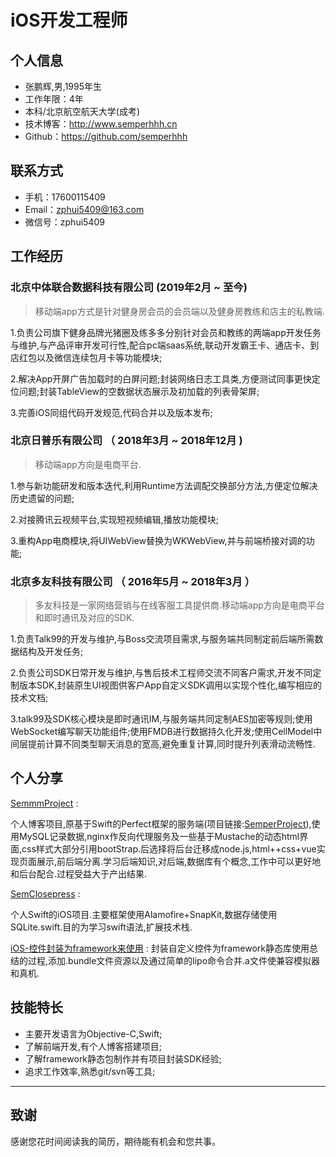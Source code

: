 # iOS开发工程师

## 个人信息

* 张鹏辉,男,1995年生
* 工作年限：4年
* 本科/北京航空航天大学(成考)
* 技术博客：http://www.semperhhh.cn
* Github：https://github.com/semperhhh

## 联系方式

- 手机：17600115409
- Email：zphui5409@163.com
- 微信号：zphui5409

## 工作经历

### 北京中体联合数据科技有限公司 (2019年2月 ~ 至今)

> 移动端app方式是针对健身房会员的会员端以及健身房教练和店主的私教端.

1.负责公司旗下健身品牌光猪圈及练多多分别针对会员和教练的两端app开发任务与维护,与产品评审开发可行性,配合pc端saas系统,联动开发霸王卡、通店卡、到店红包以及微信连续包月卡等功能模块;

2.解决App开屏广告加载时的白屏问题;封装网络日志工具类,方便测试同事更快定位问题;封装TableView的空数据状态展示及初加载的列表骨架屏;

3.完善iOS同组代码开发规范,代码合并以及版本发布;

### 北京日普乐有限公司 （ 2018年3月 ~ 2018年12月 )

> 移动端app方向是电商平台.

1.参与新功能研发和版本迭代,利用Runtime方法调配交换部分方法,方便定位解决历史遗留的问题;

2.对接腾讯云视频平台,实现短视频编辑,播放功能模块;

3.重构App电商模块,将UIWebView替换为WKWebView,并与前端桥接对调的功能;

### 北京多友科技有限公司 （ 2016年5月 ~ 2018年3月 ）

> 多友科技是一家网络营销与在线客服工具提供商.移动端app方向是电商平台和即时通讯及对应的SDK.

1.负责Talk99的开发与维护,与Boss交流项目需求,与服务端共同制定前后端所需数据结构及开发任务;

2.负责公司SDK日常开发与维护,与售后技术工程师交流不同客户需求,开发不同定制版本SDK,封装原生UI视图供客户App自定义SDK调用以实现个性化,编写相应的技术文档;

3.talk99及SDK核心模块是即时通讯IM,与服务端共同定制AES加密等规则;使用WebSocket编写聊天功能组件;使用FMDB进行数据持久化开发;使用CellModel中间层提前计算不同类型聊天消息的宽高,避免重复计算,同时提升列表滑动流畅性.

## 个人分享

[SemmmProject](https://github.com/semperhhh/SemmmProject) :

个人博客项目,原基于Swift的Perfect框架的服务端(项目链接:[SemperProject](https://github.com/semperhhh/SemperProject)),使用MySQL记录数据,nginx作反向代理服务及一些基于Mustache的动态html界面,css样式大部分引用bootStrap.后选择将后台迁移成node.js,html++css+vue实现页面展示,前后端分离.学习后端知识,对后端,数据库有个概念,工作中可以更好地和后台配合.过程受益大于产出结果.

[SemClosepress](https://github.com/semperhhh/SemClosepress) :

个人Swift的iOS项目.主要框架使用Alamofire+SnapKit,数据存储使用SQLite.swift.目的为学习swift语法,扩展技术栈.

[iOS-控件封装为framework来使用](https://juejin.im/post/5c0a117be51d4538994af76b) :
封装自定义控件为framework静态库使用总结的过程,添加.bundle文件资源以及通过简单的lipo命令合并.a文件使兼容模拟器和真机.

## 技能特长

* 主要开发语言为Objective-C,Swift;
* 了解前端开发,有个人博客搭建项目;
* 了解framework静态包制作并有项目封装SDK经验;
* 追求工作效率,熟悉git/svn等工具;

- - -

## 致谢

感谢您花时间阅读我的简历，期待能有机会和您共事。

